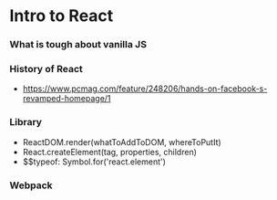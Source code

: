 # Intro to React

### What is tough about vanilla JS

### History of React
- https://www.pcmag.com/feature/248206/hands-on-facebook-s-revamped-homepage/1 
 
### Library
- ReactDOM.render(whatToAddToDOM, whereToPutIt)
- React.createElement(tag, properties, children)
- $$typeof: Symbol.for('react.element')

### Webpack

